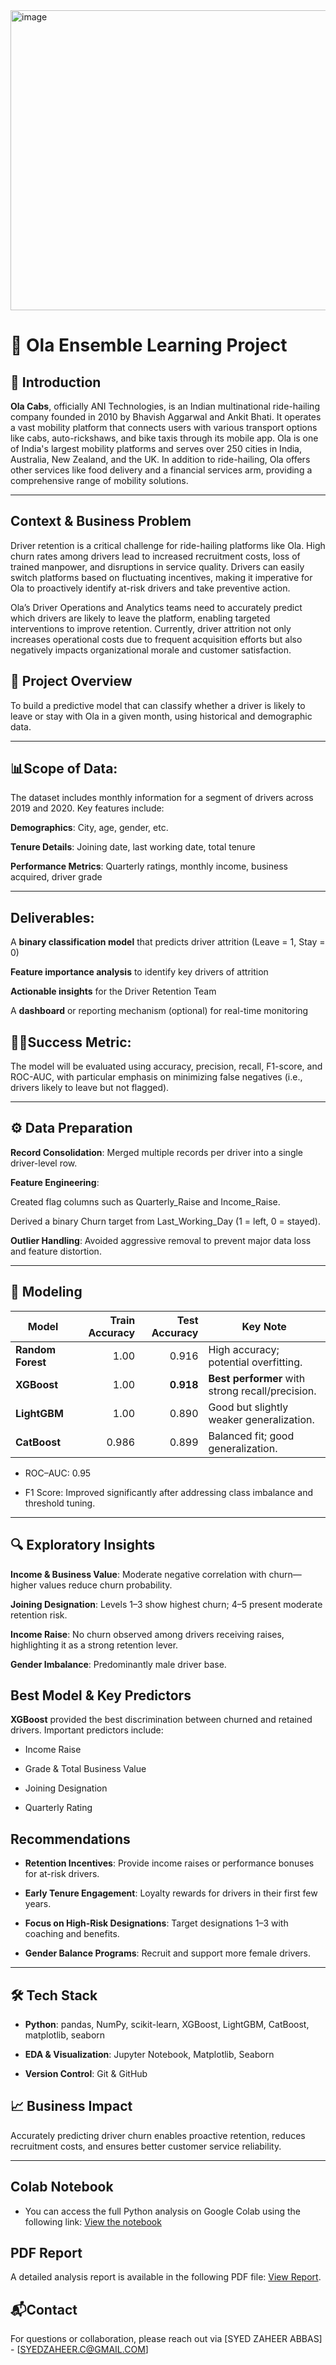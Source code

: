 <img width="1280" height="480" alt="image" src="https://github.com/user-attachments/assets/5440cb62-250b-462e-b0e5-bd98d054eca7" />



# 🚗 Ola Ensemble Learning  Project

## 📌 Introduction


**Ola Cabs**, officially ANI Technologies, is an Indian multinational ride-hailing company founded in 2010 by Bhavish Aggarwal and Ankit Bhati. It operates a vast mobility platform that connects users with various transport options like cabs, auto-rickshaws, and bike taxis through its mobile app. Ola is one of India's largest mobility platforms and serves over 250 cities in India, Australia, New Zealand, and the UK. In addition to ride-hailing, Ola offers other services like food delivery and a financial services arm, providing a comprehensive range of mobility solutions. 

---
## Context & Business Problem 
Driver retention is a critical challenge for ride-hailing platforms like Ola. High churn rates among drivers lead to increased recruitment costs, loss of trained manpower, and disruptions in service quality. Drivers can easily switch platforms based on fluctuating incentives, making it imperative for Ola to proactively identify at-risk drivers and take preventive action.

Ola’s Driver Operations and Analytics teams need to accurately predict which drivers are likely to leave the platform, enabling targeted interventions to improve retention. Currently, driver attrition not only increases operational costs due to frequent acquisition efforts but also negatively impacts organizational morale and customer satisfaction.

## 🧠 Project Overview

To build a predictive model that can classify whether a driver is likely to leave or stay with Ola in a given month, using historical and demographic data.

---

## 📊Scope of Data:

The dataset includes monthly information for a segment of drivers across 2019 and 2020. Key features include:

**Demographics**: City, age, gender, etc.

**Tenure Details**: Joining date, last working date, total tenure

**Performance Metrics**: Quarterly ratings, monthly income, business acquired, driver grade

---
## Deliverables:

A **binary classification model** that predicts driver attrition (Leave = 1, Stay = 0)

**Feature importance analysis** to identify key drivers of attrition

**Actionable insights** for the Driver Retention Team

A **dashboard** or reporting mechanism (optional) for real-time monitoring


## 🐱‍🏍Success Metric:
The model will be evaluated using accuracy, precision, recall, F1-score, and ROC-AUC, with particular emphasis on minimizing false negatives (i.e., drivers likely to leave but not flagged).

---

## ⚙️ Data Preparation

**Record Consolidation**: Merged multiple records per driver into a single driver-level row.

**Feature Engineering**:

Created flag columns such as Quarterly_Raise and Income_Raise.

Derived a binary Churn target from Last_Working_Day (1 = left, 0 = stayed).

**Outlier Handling**: Avoided aggressive removal to prevent major data loss and feature distortion.


---

## 🤖 Modeling

| Model             | Train Accuracy | Test Accuracy | Key Note                                         |
| ----------------- | -------------: | ------------: | ------------------------------------------------ |
| **Random Forest** |           1.00 |         0.916 | High accuracy; potential overfitting.            |
| **XGBoost**       |           1.00 |     **0.918** | **Best performer** with strong recall/precision. |
| **LightGBM**      |           1.00 |         0.890 | Good but slightly weaker generalization.         |
| **CatBoost**      |          0.986 |         0.899 | Balanced fit; good generalization.               |

- ROC–AUC: 0.95

- F1 Score: Improved significantly after addressing class imbalance and threshold tuning.
---
## 🔍 Exploratory Insights

**Income & Business Value**: Moderate negative correlation with churn—higher values reduce churn probability.

**Joining Designation**: Levels 1–3 show highest churn; 4–5 present moderate retention risk.

**Income Raise**: No churn observed among drivers receiving raises, highlighting it as a strong retention lever.

**Gender Imbalance**: Predominantly male driver base.


## Best Model & Key Predictors

**XGBoost** provided the best discrimination between churned and retained drivers.
Important predictors include:

- Income Raise

- Grade & Total Business Value

- Joining Designation

- Quarterly Rating

## Recommendations

- **Retention Incentives**: Provide income raises or performance bonuses for at-risk drivers.

- **Early Tenure Engagement**: Loyalty rewards for drivers in their first few years.

- **Focus on High-Risk Designations**: Target designations 1–3 with coaching and benefits.

- **Gender Balance Programs**: Recruit and support more female drivers.

---

## 🛠️ Tech Stack

- **Python**: pandas, NumPy, scikit-learn, XGBoost, LightGBM, CatBoost, matplotlib, seaborn

- **EDA & Visualization**: Jupyter Notebook, Matplotlib, Seaborn

- **Version Control**: Git & GitHub

## 📈 Business Impact

Accurately predicting driver churn enables proactive retention, reduces recruitment costs, and ensures better customer service reliability.

---
## Colab Notebook
- You can access the full Python analysis on Google Colab using the following link: [View the notebook](https://colab.research.google.com/drive/1XypbEknLQUbftTx9AqG_8QaCwNIb4Qlj#scrollTo=KgbZk4DlkF0I)

## PDF Report

A detailed analysis report is available in the following PDF file: [View Report](ola_retention_project.pdf
).

## 📬Contact
For questions or collaboration, please reach out via
[SYED ZAHEER ABBAS] - [SYEDZAHEER.C@GMAIL.COM]


